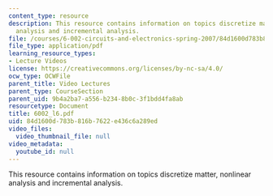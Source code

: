 ```yaml
---
content_type: resource
description: This resource contains information on topics discretize matter, nonlinear
  analysis and incremental analysis.
file: /courses/6-002-circuits-and-electronics-spring-2007/84d1600d783b816b7622e436c6a289ed_6002_l6.pdf
file_type: application/pdf
learning_resource_types:
- Lecture Videos
license: https://creativecommons.org/licenses/by-nc-sa/4.0/
ocw_type: OCWFile
parent_title: Video Lectures
parent_type: CourseSection
parent_uid: 9b4a2ba7-a556-b234-8b0c-3f1bdd4fa8ab
resourcetype: Document
title: 6002_l6.pdf
uid: 84d1600d-783b-816b-7622-e436c6a289ed
video_files:
  video_thumbnail_file: null
video_metadata:
  youtube_id: null
---
```

This resource contains information on topics discretize matter, nonlinear analysis and incremental analysis.
